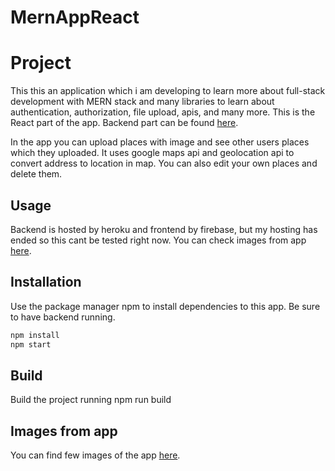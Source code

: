 # MernAppReact

# Project

This this an application which i am developing to learn more about full-stack development with MERN stack and many libraries to learn about authentication, authorization, file upload, apis, and many more.
This is the React part of the app. Backend part can be found [here](https://github.com/Petrikur/MernAppBackend).

In the app you can upload places with image and see other users places which they uploaded. It uses google maps api and geolocation api to convert address to location in map.
You can also edit your own places and delete them.

## Usage

Backend is hosted by heroku and frontend by firebase, but my hosting has ended so this cant be tested right now. You can check images from app [here](https://github.com/Petrikur/MernAppReact/tree/main/images).

## Installation

Use the package manager npm to install dependencies to this app. Be sure to have backend running.

```bash
npm install 
npm start
```

## Build
Build the project running npm run build

## Images from app

You can find few images of the app [here](https://github.com/Petrikur/MernAppReact/tree/main/images).



